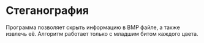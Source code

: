 # Стеганография

Программа позволяет скрыть информацию в BMP файле, а также извлечь её.
Алгоритм работает только с младшим битом каждого цвета.